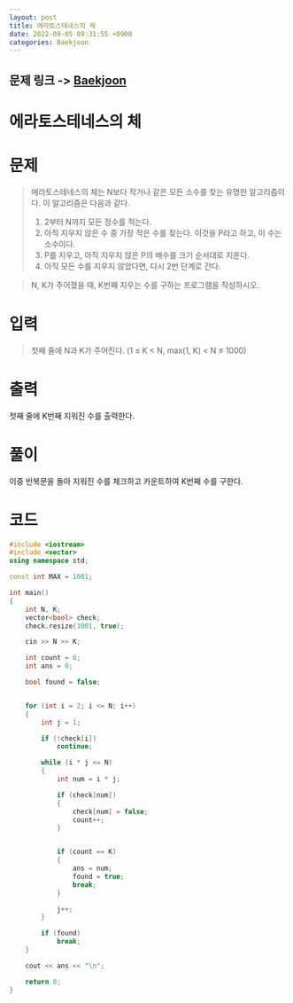 ```yaml
---
layout: post
title: 에라토스테네스의 체
date: 2022-09-05 09:31:55 +0900
categories: Baekjoon
---
```


## 문제 링크 -> [Baekjoon](https://www.acmicpc.net/problem/2960)
# 에라토스테네스의 체

# 문제
> 에라토스테네스의 체는 N보다 작거나 같은 모든 소수를 찾는 유명한 알고리즘이다.
이 알고리즘은 다음과 같다.
> 1. 2부터 N까지 모든 정수를 적는다.
> 2. 아직 지우지 않은 수 중 가장 작은 수를 찾는다. 이것을 P라고 하고, 이 수는 소수이다.
> 3. P를 지우고, 아직 지우지 않은 P의 배수를 크기 순서대로 지운다.
> 4. 아직 모든 수를 지우지 않았다면, 다시 2번 단계로 간다.

> N, K가 주어졌을 때, K번째 지우는 수를 구하는 프로그램을 작성하시오.

# 입력
> 첫째 줄에 N과 K가 주어진다. (1 ≤ K < N, max(1, K) < N ≤ 1000)

# 출력
첫째 줄에 K번째 지워진 수를 출력한다.

# 풀이
이중 반복문을 돌아 지워진 수를 체크하고 카운트하여 K번째 수를 구한다.

# 코드
```c++
#include <iostream>
#include <vector>
using namespace std;

const int MAX = 1001;

int main()
{
	int N, K;
	vector<bool> check;
	check.resize(1001, true);

	cin >> N >> K;

	int count = 0;
	int ans = 0;

	bool found = false;


	for (int i = 2; i <= N; i++)
	{
		int j = 1;

		if (!check[i])
			continue;

		while (i * j <= N)
		{
			int num = i * j;

			if (check[num])
			{
				check[num] = false;
				count++;
			}


			if (count == K)
			{
				ans = num;
				found = true;
				break;
			}

			j++;
		}

		if (found)
			break;
	}

	cout << ans << "\n";

	return 0;
}
```